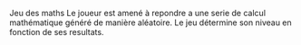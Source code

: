Jeu des maths 
Le joueur est amené à repondre a une serie de calcul mathématique 
généré de manière aléatoire. Le jeu détermine son niveau en fonction de ses resultats.
